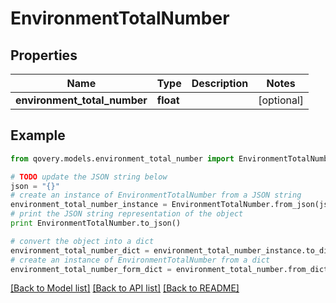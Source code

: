 # EnvironmentTotalNumber


## Properties
Name | Type | Description | Notes
------------ | ------------- | ------------- | -------------
**environment_total_number** | **float** |  | [optional] 

## Example

```python
from qovery.models.environment_total_number import EnvironmentTotalNumber

# TODO update the JSON string below
json = "{}"
# create an instance of EnvironmentTotalNumber from a JSON string
environment_total_number_instance = EnvironmentTotalNumber.from_json(json)
# print the JSON string representation of the object
print EnvironmentTotalNumber.to_json()

# convert the object into a dict
environment_total_number_dict = environment_total_number_instance.to_dict()
# create an instance of EnvironmentTotalNumber from a dict
environment_total_number_form_dict = environment_total_number.from_dict(environment_total_number_dict)
```
[[Back to Model list]](../README.md#documentation-for-models) [[Back to API list]](../README.md#documentation-for-api-endpoints) [[Back to README]](../README.md)


